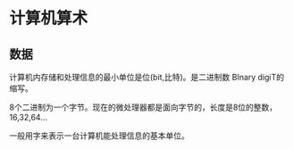 # 计算机算术

## 数据

计算机内存储和处理信息的最小单位是位(bit,比特)。是二进制数 BInary digiT的缩写。

8个二进制为一个字节。现在的微处理器都是面向字节的，长度是8位的整数，16,32,64...

一般用字来表示一台计算机能处理信息的基本单位。

